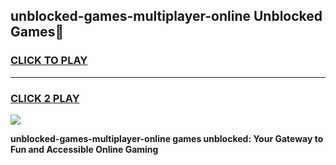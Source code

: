 
## unblocked-games-multiplayer-online Unblocked Games👋
<h3>
<a href="https://news.freeplayer.one?title=unblocked-games-multiplayer-online&ref=16F">CLICK TO PLAY</a></h3>
<hr>

<h3>
<a href="https://news.freeplayer.one?title=unblocked-games-multiplayer-online&ref=16F">CLICK 2 PLAY</a>
  
</h3>

<a href="https://news.freeplayer.one?title=unblocked-games-multiplayer-online&ref=16F/"><img src="https://clearcache.store/games.png"></a>


**unblocked-games-multiplayer-online games unblocked: Your Gateway to Fun and Accessible Online Gaming**
